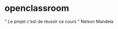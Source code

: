 # openclassroom

" Le projet c'est de réussir ce cours "
                                Nelson Mandela
